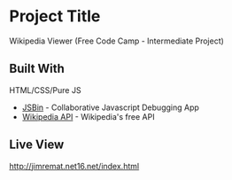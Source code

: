 # Project Title

Wikipedia Viewer (Free Code Camp - Intermediate Project)


## Built With

HTML/CSS/Pure JS
* [JSBin](https://jsbin.com) - Collaborative Javascript Debugging App
* [Wikipedia API](https://www.mediawiki.org/wiki/API:Main_page) - Wikipedia's free API


## Live View
http://jimremat.net16.net/index.html
